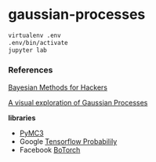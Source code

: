 # gaussian-processes

```sh
virtualenv .env
.env/bin/activate
jupyter lab
```



### References
[Bayesian Methods for Hackers](https://github.com/CamDavidsonPilon/Probabilistic-Programming-and-Bayesian-Methods-for-Hackers)

[A visual exploration of Gaussian Processes](https://distill.pub/2019/visual-exploration-gaussian-processes/)

**libraries**
- [PyMC3](https://docs.pymc.io/)
- Google [Tensorflow Probabilily](https://www.tensorflow.org/probability)
- Facebook [BoTorch](https://botorch.org/)
